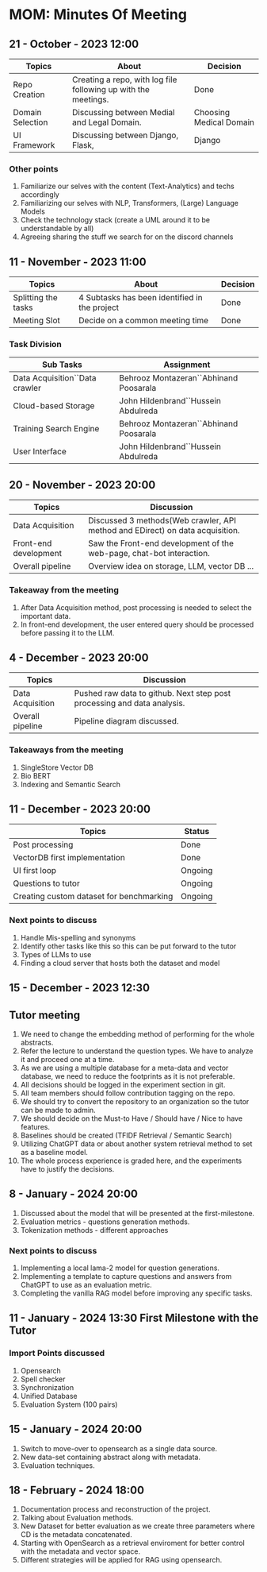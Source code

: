 # MOM: Minutes Of Meeting

## 21 - October - 2023 12:00

| Topics           | About                                                          | Decision                |
| ---------------- | -------------------------------------------------------------- | ----------------------- |
| Repo Creation    | Creating a repo, with log file following up with the meetings. | Done                    |
| Domain Selection | Discussing between Medial and Legal Domain.                    | Choosing Medical Domain |
| UI Framework     | Discussing between Django, Flask,                              | Django                  |

### Other points

1. Familiarize our selves with the content (Text-Analytics) and techs accordingly
2. Familiarizing our selves with NLP, Transformers, (Large) Language Models
3. Check the technology stack (create a UML around it to be understandable by all)
4. Agreeing sharing the stuff we search for on the discord channels

## 11 - November - 2023 11:00

| Topics              | About                                         | Decision |
| ------------------- | --------------------------------------------- | -------- |
| Splitting the tasks | 4 Subtasks has been identified in the project | Done     |
| Meeting Slot        | Decide on a common meeting time               | Done     |

### Task Division

| Sub Tasks                      | Assignment                             |
| ------------------------------ | -------------------------------------- |
| Data Acquisition``Data crawler | Behrooz Montazeran``Abhinand Poosarala |
| Cloud-based Storage            | John Hildenbrand``Hussein Abdulreda    |
| Training Search Engine         | Behrooz Montazeran``Abhinand Poosarala |
| User Interface                 | John Hildenbrand``Hussein Abdulreda    |

## 20 - November - 2023 20:00

| Topics                | Discussion                                                                    |
| --------------------- | ----------------------------------------------------------------------------- |
| Data Acquisition      | Discussed 3 methods(Web crawler, API method and EDirect) on data acquisition. |
| Front-end development | Saw the Front-end development of the web-page, chat-bot interaction.          |
| Overall pipeline      | Overview idea on storage, LLM, vector DB ...                                  |

### Takeaway from the meeting

1. After Data Acquisition method, post processing is needed to select the important data.
2. In front-end development, the user entered query should be processed before passing it to the LLM.

## 4 - December - 2023 20:00

| Topics           | Discussion                                                              |
| ---------------- | ----------------------------------------------------------------------- |
| Data Acquisition | Pushed raw data to github. Next step post processing and data analysis. |
| Overall pipeline | Pipeline diagram discussed.                                             |

### Takeaways from the meeting

1. SingleStore Vector DB
2. Bio BERT
3. Indexing and Semantic Search

## 11 - December - 2023 20:00

| Topics                                   | Status  |
| ---------------------------------------- | ------- |
| Post processing                          | Done    |
| VectorDB first implementation            | Done    |
| UI first loop                            | Ongoing |
| Questions to tutor                       | Ongoing |
| Creating custom dataset for benchmarking | Ongoing |

### Next points to discuss

1. Handle Mis-spelling and synonyms
2. Identify other tasks like this so this can be put forward to the tutor
3. Types of LLMs to use
4. Finding a cloud server that hosts both the dataset and model

## 15 - December - 2023 12:30

## Tutor meeting

1. We need to change the embedding method of performing for the whole abstracts.
2. Refer the lecture to understand the question types. We have to analyze it and proceed one at a time.
3. As we are using a multiple database for a meta-data and vector database, we need to reduce the footprints as it is not preferable.
4. All decisions should be logged in the experiment section in git.
5. All team members should follow contribution tagging on the repo.
6. We should try to convert the repository to an organization so the tutor can be made to admin.
7. We should decide on the Must-to Have / Should have / Nice to have features.
8. Baselines should be created (TFIDF Retrieval / Semantic Search)
9. Utilizing ChatGPT data or about another system retrieval method to set as a baseline model.
10. The whole process experience is graded here, and the experiments have to justify the decisions.

## 8 - January - 2024 20:00

1. Discussed about the model that will be presented at the first-milestone.
2. Evaluation metrics - questions generation methods.
3. Tokenization methods - different approaches

### Next points to discuss

1. Implementing a local lama-2 model for question generations.
2. Implementing a template to capture questions and answers from ChatGPT to use as an evaluation metric.
3. Completing the vanilla RAG model before improving any specific tasks.

## 11 - January - 2024 13:30 First Milestone with the Tutor

### Import Points discussed

1. Opensearch
2. Spell checker
3. Synchronization
4. Unified Database
5. Evaluation System (100 pairs)

## 15 - January - 2024 20:00

1. Switch to move-over to opensearch as a single data source.
2. New data-set containing abstract along with metadata.
3. Evaluation techniques.

## 18 - February - 2024 18:00

1. Documentation process and reconstruction of the project.
2. Talking about Evaluation methods.
3. New Dataset for better evaluation as we create three parameters where CD is the metadata concatenated.
4. Starting with OpenSearch as a retrieval enviroment for better control with the metadata and vector space.
5. Different strategies will be applied for RAG using opensearch.

